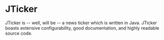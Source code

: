 # JTicker

JTicker is -- well, will be -- a news ticker which is written in Java.  JTicker boasts extensive configurability, good documentation, and highly readable source code.
